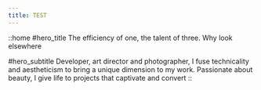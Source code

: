 ```yaml
---
title: TEST
---
```


::home
#hero_title
The efficiency of one, the talent of three. Why look elsewhere

#hero_subtitle
Developer, art director and photographer, I fuse technicality and aestheticism to bring a unique dimension to my work. Passionate about beauty, I give life to projects that captivate and convert
::
